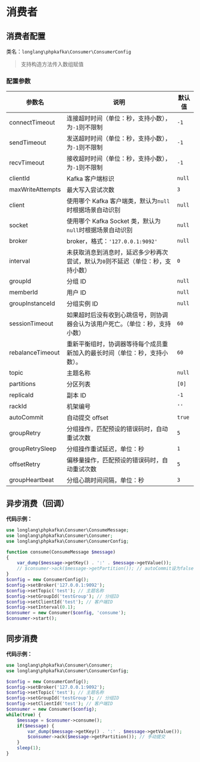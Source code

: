 # 消费者

## 消费者配置

类名：`longlang\phpkafka\Consumer\ConsumerConfig`

> 支持构造方法传入数组赋值

### 配置参数

| 参数名 | 说明 | 默认值 |
| - | - | - |
| connectTimeout | 连接超时时间（单位：秒，支持小数），为`-1`则不限制 | `-1` |
| sendTimeout | 发送超时时间（单位：秒，支持小数），为`-1`则不限制 | `-1` |
| recvTimeout | 接收超时时间（单位：秒，支持小数），为`-1`则不限制 | `-1` |
| clientId | Kafka 客户端标识 | `null` |
| maxWriteAttempts | 最大写入尝试次数 | `3` |
| client | 使用哪个 Kafka 客户端类，默认为`null`时根据场景自动识别 | `null` |
| socket | 使用哪个 Kafka Socket 类，默认为`null`时根据场景自动识别 | `null` |
| broker | broker，格式：`'127.0.0.1:9092'` | `null` |
| interval | 未获取消息到消息时，延迟多少秒再次尝试，默认为`0`则不延迟（单位：秒，支持小数） | `0` |
| groupId | 分组 ID | `null` |
| memberId | 用户 ID | `null` |
| groupInstanceId | 分组实例 ID | `null` |
| sessionTimeout | 如果超时后没有收到心跳信号，则协调器会认为该用户死亡。（单位：秒，支持小数） | `60` |
| rebalanceTimeout | 重新平衡组时，协调器等待每个成员重新加入的最长时间（单位：秒，支持小数）。 | `60` |
| topic | 主题名称 | `null` |
| partitions | 分区列表 | `[0]` |
| replicaId | 副本 ID | `-1` |
| rackId | 机架编号 | `''` |
| autoCommit | 自动提交 offset | `true` |
| groupRetry | 分组操作，匹配预设的错误码时，自动重试次数 | `5` |
| groupRetrySleep | 分组操作重试延迟，单位：秒 | `1` |
| offsetRetry | 偏移量操作，匹配预设的错误码时，自动重试次数 | `5` |
| groupHeartbeat | 分组心跳时间间隔，单位：秒 | `3` |

## 异步消费（回调）

**代码示例：**

```php
use longlang\phpkafka\Consumer\ConsumeMessage;
use longlang\phpkafka\Consumer\Consumer;
use longlang\phpkafka\Consumer\ConsumerConfig;

function consume(ConsumeMessage $message)
{
    var_dump($message->getKey() . ':' . $message->getValue());
    // $consumer->ack($message->getPartition()); // autoCommit设为false时，手动提交
}
$config = new ConsumerConfig();
$config->setBroker('127.0.0.1:9092');
$config->setTopic('test'); // 主题名称
$config->setGroupId('testGroup'); // 分组ID
$config->setClientId('test'); // 客户端ID
$config->setInterval(0.1);
$consumer = new Consumer($config, 'consume');
$consumer->start();
```

## 同步消费

**代码示例：**

```php
use longlang\phpkafka\Consumer\Consumer;
use longlang\phpkafka\Consumer\ConsumerConfig;

$config = new ConsumerConfig();
$config->setBroker('127.0.0.1:9092');
$config->setTopic('test'); // 主题名称
$config->setGroupId('testGroup'); // 分组ID
$config->setClientId('test'); // 客户端ID
$consumer = new Consumer($config);
while(true) {
    $message = $consumer->consume();
    if($message) {
        var_dump($message->getKey() . ':' . $message->getValue());
        $consumer->ack($message->getPartition()); // 手动提交
    }
    sleep(1);
}
```
